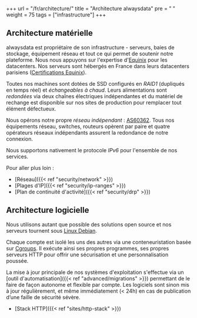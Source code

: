 +++
url = "/fr/architecture/"
title = "Architecture alwaysdata"
pre = "<i class='fas fa-fw fa-atom'></i> "
weight = 75
tags = ["infrastructure"]
+++
## Architecture matérielle

alwaysdata est propriétaire de son infrastructure - serveurs, baies de stockage, équipement réseau et tout ce qui permet de soutenir notre plateforme. Nous nous appuyons sur l'expertise d'[Equinix](https://www.equinix.com/) pour les datacenters. Nos serveurs sont hébergés en France dans leurs datacenters parisiens ([Certifications Equinix](https://www.equinix.co.uk/data-centers/design/standards-compliance)).

Toutes nos machines sont dotées de SSD configurés en *RAID1* (dupliqués en temps réel) et *échangeables à chaud*. Leurs alimentations sont *redondées* via deux chaînes électriques indépendantes et du matériel de rechange est disponible sur nos sites de production pour remplacer tout élément défectueux.

Nous opérons notre propre *réseau indépendant* : [AS60362](http://as60362.net/). Tous nos équipements réseau, switches, routeurs opèrent par paire et quatre opérateurs réseaux indépendants assurent la redondance de notre connexion.

Nous supportons nativement le protocole *IPv6* pour l'ensemble de nos services.

Pour aller plus loin :
- [Réseau]({{< ref "security/network" >}})
- [Plages d'IP]({{< ref "security/ip-ranges" >}})
- [Plan de continuité d'activité]({{< ref "security/drp" >}})

## Architecture logicielle

Nous utilisons autant que possible des solutions open source et nos serveurs tournent sous [Linux Debian](https://www.debian.org/).

Chaque compte est isolé les uns des autres via une conteneuristation basée sur [Cgroups](https://fr.wikipedia.org/wiki/Cgroups). Il exécute ainsi ses propres programmes, ses propres serveurs HTTP pour offrir une sécurisation et une personnalisation poussée.

La mise à jour principale de nos systèmes d'exploitation s'effectue via un [outil d'automatisation]({{< ref "advanced/migrations" >}}) permettant de le faire de façon autonome et flexible par compte. Les logiciels sont sinon mis à jour régulièrement, et même immédiatement (< 24h) en cas de publication d’une faille de sécurité sévère.

- [Stack HTTP]({{< ref "sites/http-stack" >}})
